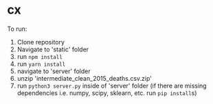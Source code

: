 # cx
To run:
1. Clone repository
2. Navigate to 'static' folder
3. run `npm install`
4. run `yarn install`
5. navigate to 'server' folder
6. unzip 'intermediate_clean_2015_deaths.csv.zip'
7. run `python3 server.py` inside of 'server' folder
  (if there are missing dependencies i.e. numpy, scipy, sklearn, etc. run `pip install`s)
